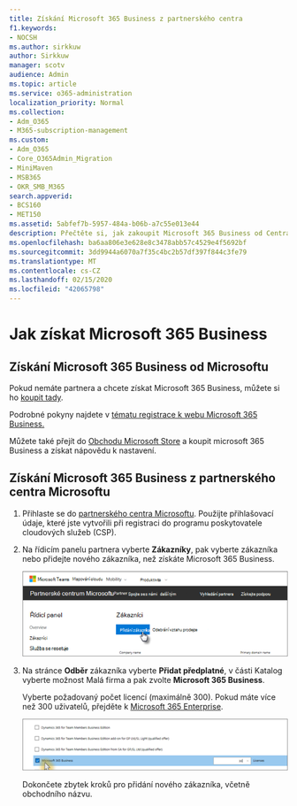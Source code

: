 ```yaml
---
title: Získání Microsoft 365 Business z partnerského centra
f1.keywords:
- NOCSH
ms.author: sirkkuw
author: Sirkkuw
manager: scotv
audience: Admin
ms.topic: article
ms.service: o365-administration
localization_priority: Normal
ms.collection:
- Adm_O365
- M365-subscription-management
ms.custom:
- Adm_O365
- Core_O365Admin_Migration
- MiniMaven
- MSB365
- OKR_SMB_M365
search.appverid:
- BCS160
- MET150
ms.assetid: 5abfef7b-5957-484a-b06b-a7c55e013e44
description: Přečtěte si, jak zakoupit Microsoft 365 Business od Centra microsoft partnerů.
ms.openlocfilehash: ba6aa806e3e628e8c3478abb57c4529e4f5692bf
ms.sourcegitcommit: 3dd9944a6070a7f35c4bc2b57df397f844c3fe79
ms.translationtype: MT
ms.contentlocale: cs-CZ
ms.lasthandoff: 02/15/2020
ms.locfileid: "42065798"
---
```

# <a name="get-microsoft-365-business"></a>Jak získat Microsoft 365 Business

## <a name="get-microsoft-365-business-from-microsoft"></a>Získání Microsoft 365 Business od Microsoftu

Pokud nemáte partnera a chcete získat Microsoft 365 Business, můžete si ho [koupit tady](https://www.microsoft.com/en-US/microsoft-365/business).

Podrobné pokyny najdete v [tématu registrace k webu Microsoft 365 Business.](sign-up.md)

Můžete také přejít do [Obchodu Microsoft Store](https://www.microsoft.com/en-us/store/locations/find-a-store?icid=en_US_Store_UH_FAS) a koupit microsoft 365 Business a získat nápovědu k nastavení.
  
## <a name="get-microsoft-365-business-from-microsoft-partner-center"></a>Získání Microsoft 365 Business z partnerského centra Microsoftu

1. Přihlaste se do [partnerského centra Microsoftu](https://go.microsoft.com/fwlink/p/?linkid=849910). Použijte přihlašovací údaje, které jste vytvořili při registraci do programu poskytovatele cloudových služeb (CSP). 
    
2. Na řídicím panelu partnera vyberte **Zákazníky**, pak vyberte zákazníka nebo přidejte nového zákazníka, než získáte Microsoft 365 Business.
    
    ![V centru partnerů společnosti Microsoft přidejte zákazníka.](../media/ec807d07-bbd2-411f-8fe1-c644cf9a3882.png)
  
3. Na stránce **Odběr** zákazníka vyberte **Přidat předplatné**, v části Katalog vyberte možnost Malá firma a pak zvolte **Microsoft 365 Business**.
    
    Vyberte požadovaný počet licencí (maximálně 300). Pokud máte více než 300 uživatelů, přejděte k [Microsoft 365 Enterprise](https://go.microsoft.com/fwlink/p/?linkid=862316). 
    
    ![Na stránce Nové předplatné zvolte malé firmy.](../media/52d99e89-2175-4974-84bb-dd626048541b.png)
  
    Dokončete zbytek kroků pro přidání nového zákazníka, včetně obchodního názvu.
    


